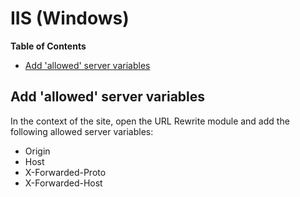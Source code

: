 # IIS (Windows)

<!-- START doctoc generated TOC please keep comment here to allow auto update -->
<!-- DON'T EDIT THIS SECTION, INSTEAD RE-RUN doctoc TO UPDATE -->
**Table of Contents** 

- [Add 'allowed' server variables](#add-allowed-server-variables)

<!-- END doctoc generated TOC please keep comment here to allow auto update -->

## Add 'allowed' server variables
In the context of the site, open the URL Rewrite module and add the following allowed server variables:

- Origin
- Host
- X-Forwarded-Proto
- X-Forwarded-Host